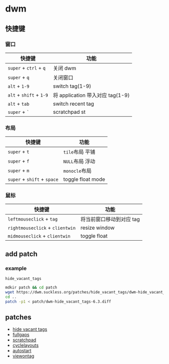 # dwm

## 快捷键

### 窗口

| 快捷键                  | 功能                             |
| ----------------------- | -------------------------------- |
| `super` + `ctrl` + `q`  | 关闭 dwm                         |
| `super` + `q`           | 关闭窗口                         |
| `alt` + `1-9`           | switch tag(1-9)                  |
| `alt` + `shift` + `1-9` | 将 application 带入对应 tag(1-9) |
| `alt` + `tab`           | switch recent tag                |
| `super` + `` ` ``       | scratchpad st                    |

### 布局

| 快捷键                      | 功能              |
| --------------------------- | ----------------- |
| `super` + `t`               | `tile`布局 平铺   |
| `super` + `f`               | `NULL`布局 浮动   |
| `super` + `m`               | `monocle`布局     |
| `super` + `shift` + `space` | toggle float mode |

### 鼠标

| 快捷键                          | 功能                     |
| ------------------------------- | ------------------------ |
| `leftmouseclick` + `tag`        | 将当前窗口移动到对应 tag |
| `rightmouseclick` + `clientwin` | resize window            |
| `midmouseclick` + `clientwin`   | toggle float            |

## add patch

### example

`hide_vacant_tags`

```sh
mdkir patch && cd patch
wget https://dwm.suckless.org/patches/hide_vacant_tags/dwm-hide_vacant_tags-6.3.diff
cd ..
patch -p1 < patch/dwm-hide_vacant_tags-6.3.diff
```

## patches

- [hide vacant tags
  ](https://dwm.suckless.org/patches/hide_vacant_tags/)
- [fullgaps
  ](https://dwm.suckless.org/patches/hide_vacant_tags/dwm-hide_vacant_tags-6.3.diff)
- [scratchpad](https://dwm.suckless.org/patches/scratchpad/)
- [cyclelayouts](https://dwm.suckless.org/patches/cyclelayouts/)
- [autostart](https://dwm.suckless.org/patches/autostart/)
- [viewontag](https://dwm.suckless.org/patches/viewontag/) 
